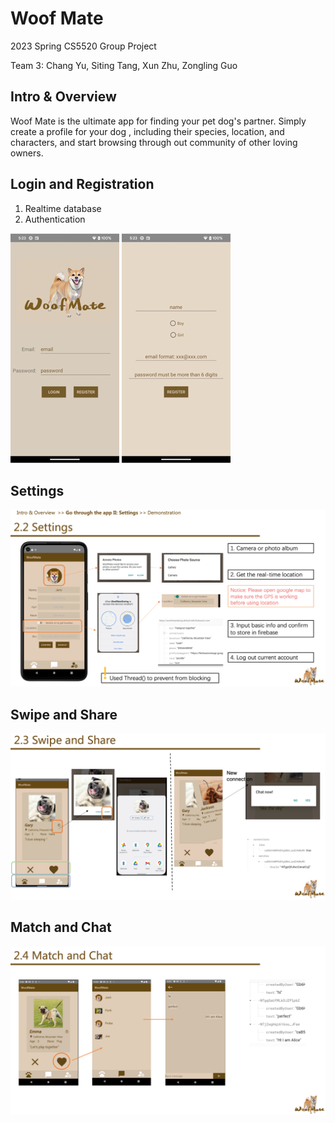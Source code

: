 # Woof Mate

2023 Spring CS5520 Group Project

Team 3: Chang Yu, Siting Tang, Xun Zhu, Zongling Guo

## Intro & Overview
Woof Mate is the ultimate app for finding your pet dog's partner. Simply create a profile for your dog
, including their species, location, and characters, and start browsing through out community of other 
loving owners.

## Login and Registration
1. Realtime database
2. Authentication

![img_4.png](images/img_4.png)
![img_5.png](images/img_5.png)

## Settings
![img_6.png](images/img_6.png)

## Swipe and Share
![img_7.png](images/img_7.png)

## Match and Chat
![img_8.png](images/img_8.png)